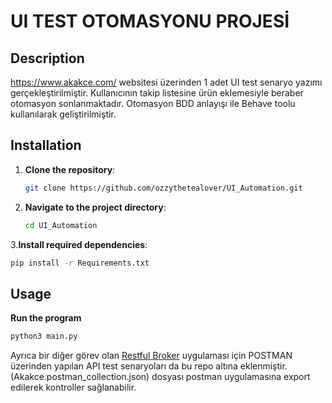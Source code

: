 # UI TEST OTOMASYONU PROJESİ

## Description
https://www.akakce.com/ websitesi üzerinden 1 adet UI test senaryo yazımı gerçekleştirilmiştir. Kullanıcının takip listesine ürün eklemesiyle beraber otomasyon sonlanmaktadır. Otomasyon BDD anlayışı ile Behave toolu kullanılarak geliştirilmiştir.

## Installation

1. **Clone the repository**:
   ```bash
   git clone https://github.com/ozzythetealover/UI_Automation.git
   ```
2. **Navigate to the project directory**:
   ```bash
   cd UI_Automation
   ```
3.**Install required dependencies**:
   ```bash
   pip install -r Requirements.txt
   ```


## Usage
**Run the program**
   ```bash
python3 main.py
```

Ayrıca bir diğer görev olan [Restful Broker](https://restful-booker.herokuapp.com) uygulaması için POSTMAN üzerinden yapılan API test senaryoları da bu repo altına eklenmiştir. (Akakce.postman_collection.json) dosyası postman uygulamasına export edilerek kontroller sağlanabilir.

